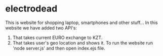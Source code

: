 # electrodead

This is website for shopping laptop, smartphones and other stuff... In this website we have added two API's:
1. That takes current EURO exchange to KZT.
2. That takes user's geo location and shows it.
To run the website run 'node server.js' and then open index.ejs file.
